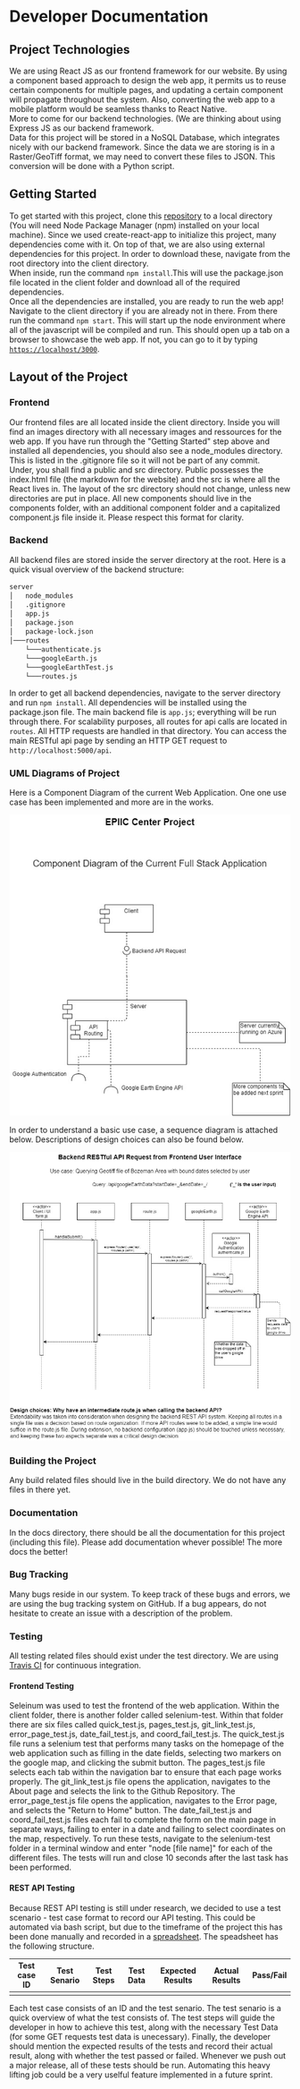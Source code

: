 # Developer Documentation

## Project Technologies

We are using React JS as our frontend framework for our website. By using a component based approach to design the web app, it permits us to reuse certain components for multiple pages, and updating a certain component will propagate throughout the system. Also, converting the web app to a mobile platform would be seamless thanks to React Native.\
More to come for our backend technologies. (We are thinking about using Express JS as our backend framework.\
Data for this project will be stored in a NoSQL Database, which integrates nicely with our backend framework. Since the data we are storing is in a Raster/GeoTiff format, we may need to convert these files to JSON. This conversion will be done with a Python script.

## Getting Started

To get started with this project, clone this [repository](https://github.com/julianryorex/EPIIC-Project) to a local directory (You will need Node Package Manager (npm) installed on your local machine). Since we used create-react-app to initialize this project, many dependencies come with it. On top of that, we are also using external dependencies for this project. In order to download these, navigate from the root directory into the client directory.\
When inside, run the command `npm install`.This will use the package.json file located in the client folder and download all of the required dependencies.\
Once all the dependencies are installed, you are ready to run the web app! Navigate to the client directory if you are already not in there. From there run the command `npm start`. This will start up the node environment where all of the javascript will be compiled and run. This should open up a tab on a browser to showcase the web app. If not, you can go to it by typing [`https://localhost/3000`](https://localhost/3000).

## Layout of the Project

### Frontend

Our frontend files are all located inside the client directory. Inside you will find an images directory with all necessary images and ressources for the web app. If you have run through the "Getting Started" step above and installed all dependencies, you should also see a node_modules directory. This is listed in the .gitignore file so it will not be part of any commit.\
Under, you shall find a public and src directory. Public possesses the index.html file (the markdown for the website) and the src is where all the React lives in. The layout of the src directory should not change, unless new directories are put in place. All new components should live in the components folder, with an additional component folder and a capitalized component.js file inside it. Please respect this format for clarity.

### Backend

All backend files are stored inside the server directory at the root. Here is a quick visual overview of the backend structure:

```
server
│   node_modules
│   .gitignore
│   app.js
│   package.json
│   package-lock.json
│───routes
    └───authenticate.js
    └───googleEarth.js
    └───googleEarthTest.js
    └───routes.js
```

In order to get all backend dependencies, navigate to the server directory and run `npm install`. All dependencies will be installed using the package.json file.
The main backend file is `app.js`; everything will be run through there. For scalability purposes, all routes for  api calls are located in `routes`. All HTTP requests are handled in that directory. You can access the main RESTful api page by sending an HTTP GET request to `http://localhost:5000/api`.

### UML Diagrams of Project

Here is a Component Diagram of the current Web Application. One one use case has been implemented and more are in the works.

![Component Diagram](./componentDiagram.jpg)

In order to understand a basic use case, a sequence diagram is attached below. Descriptions of design choices can also be found below.

![Sequence Diagram](./sequenceDiagram.jpg)

### Building the Project

Any build related files should live in the build directory. We do not have any files in there yet.

### Documentation

In the docs directory, there should be all the documentation for this project (including this file). Please add documentation whever possible! The more docs the better!

### Bug Tracking

Many bugs reside in our system. To keep track of these bugs and errors, we are using the bug tracking system on GitHub. If a bug appears, do not hesitate to create an issue with a description of the problem.

### Testing

All testing related files should exist under the test directory. We are using [Travis CI](https://travis-ci.org/) for continuous integration.

#### Frontend Testing

Seleinum was used to test the frontend of the web application. Within the client folder, there is another folder called selenium-test. Within that folder there are six files called quick_test.js, pages_test.js, git_link_test.js, error_page_test.js, date_fail_test.js, and coord_fail_test.js. The quick_test.js file runs a selenium test that performs many tasks on the homepage of the web application such as filling in the date fields, selecting two markers on the google map, and clicking the submit button. The pages_test.js file selects each tab within the navigation bar to ensure that each page works properly. The git_link_test.js file opens the application, navigates to the About page and selects the link to the Github Repository. The error_page_test.js file opens the application, navigates to the Error page, and selects the "Return to Home" button. The date_fail_test.js and coord_fail_test.js files each fail to complete the form on the main page in separate ways, failing to enter in a date and failing to select coordinates on the map, respectively. To run these tests, navigate to the selenium-test folder in a terminal window and enter "node [file name]" for each of the different files. The tests will run and close 10 seconds after the last task has been performed.

#### REST API Testing

Because REST API testing is still under research, we decided to use a test scenario - test case format to record our API testing. This could be automated via bash script, but due to the timeframe of the project this has been done manually and recorded in a [spreadsheet](https://docs.google.com/spreadsheets/d/1sJojYqtSzPRIkcFyqCkycDI9W3SP1zZoOlOb0ePXW3k/edit?usp=sharing).
The speadsheet has the following structure.

Test case ID | Test Senario | Test Steps | Test Data | Expected Results | Actual Results | Pass/Fail
--- | --- | --- | --- | --- | --- | ---
 |  |  |  |  |  |  

Each test case consists of an ID and the test senario. The test senario is a quick overview of what the test consists of. The test steps will guide the developer in how to achieve this test, along with the necessary Test Data (for some GET requests test data is unecessary). Finally, the developer should mention the expected results of the tests and record their actual result, along with whether the test passed or failed.
Whenever we push out a major release, all of these tests should be run. Automating this heavy lifting job could be a very uselful feature implemented in a future sprint.

